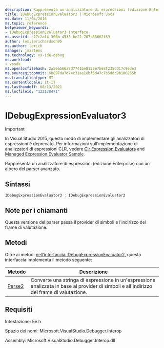 ```yaml
---
description: Rappresenta un analizzatore di espressioni (edizione Enterprise) con un albero del parser avanzato.
title: IDebugExpressionEvaluator3 | Microsoft Docs
ms.date: 11/04/2016
ms.topic: reference
helpviewer_keywords:
- IDebugExpressionEvaluator3 interface
ms.assetid: c27c2a14-300b-4535-be22-767c83602f69
author: leslierichardson95
ms.author: lerich
manager: jmartens
ms.technology: vs-ide-debug
ms.workload:
- vssdk
ms.openlocfilehash: 2a5ea566a7d7741be8157e7be8f235dd17c9ede3
ms.sourcegitcommit: 68897da7d74c31ae1ebf5d47c7b5ddc9b108265b
ms.translationtype: MT
ms.contentlocale: it-IT
ms.lasthandoff: 08/13/2021
ms.locfileid: "122138471"
---
```

# <a name="idebugexpressionevaluator3"></a>IDebugExpressionEvaluator3
> [!IMPORTANT]
> In Visual Studio 2015, questo modo di implementare gli analizzatori di espressioni è deprecato. Per informazioni sull'implementazione di analizzatori di espressioni CLR, vedere [Clr Expression Evaluators](https://github.com/Microsoft/ConcordExtensibilitySamples/wiki/CLR-Expression-Evaluators) and [Managed Expression Evaluator Sample](https://github.com/Microsoft/ConcordExtensibilitySamples/wiki/Managed-Expression-Evaluator-Sample).

 Rappresenta un analizzatore di espressioni (edizione Enterprise) con un albero del parser avanzato.

## <a name="syntax"></a>Sintassi

```
IDebugExpressionEvaluator3 : IDebugExpressionEvaluator2
```

## <a name="notes-for-callers"></a>Note per i chiamanti
 Questa versione del parser passa il provider di simboli e l'indirizzo del frame di valutazione.

## <a name="methods"></a>Metodi
 Oltre ai metodi [nell'interfaccia IDebugExpressionEvaluator2,](../../../extensibility/debugger/reference/idebugexpressionevaluator2.md) questa interfaccia implementa il metodo seguente:

|Metodo|Descrizione|
|------------|-----------------|
|[Parse2](../../../extensibility/debugger/reference/idebugexpressionevaluator3-parse2.md)|Converte una stringa di espressione in un'espressione analizzata in base al provider di simboli e all'indirizzo del frame di valutazione.|

## <a name="requirements"></a>Requisiti
 Intestazione: Ee.h

 Spazio dei nomi: Microsoft.VisualStudio.Debugger.Interop

 Assembly: Microsoft.VisualStudio.Debugger.Interop.dll

